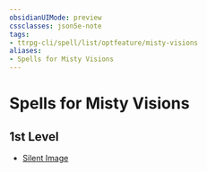 ```yaml
---
obsidianUIMode: preview
cssclasses: json5e-note
tags:
- ttrpg-cli/spell/list/optfeature/misty-visions
aliases:
- Spells for Misty Visions
---
```

# Spells for Misty Visions

## 1st Level

- [Silent Image](Інструменти%20ДМ/CLI/spells/silent-image-xphb.md "XPHB")